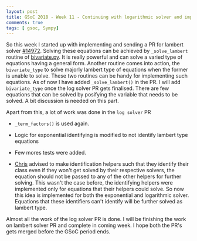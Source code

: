 ```yaml
---
layout: post
title: GSoC 2018 - Week 11 - Continuing with logarithmic solver and implementing lambert solver
comments: true
tags: [ gsoc, Sympy]
---
```


So this week I started up with implementing and sending a PR for lambert solver [#14972](https://github.com/sympy/sympy/pull/14972). Solving these equations can be achieved by `_solve_lambert` routine of [bivariate.py](https://github.com/sympy/sympy/blob/2b4afb6cd0a7cd5791d512b80fce493cda9b57e0/sympy/solvers/bivariate.py). It is really powerful and can solve a varied type of equations having a general form. Another routine comes into action, the `bivariate_type` to solve majorly lambert type of equations when the former is unable to solve. These two routines can be handy for implementing such equations. As of now I have added `_solve_lambert()` in the PR. I will add `bivariate_type` once the log solver PR gets finalised. There are few equations that can be solved by posifying the variable that needs to be solved. A bit discussion is needed on this part.

Apart from this, a lot of work was done in the `log solver` PR

- `_term_factors()` is used again.

- Logic for exponential identifying is modified to not identify lambert type equations

- Few mores tests were added.

- [Chris](https://github.com/smichr) advised to make identification helpers such that they identify their class even if they won't get solved by their respective solvers, the equation should not be passed to any of the other helpers for further solving. This wasn't the case before, the identifying helpers were implemented only for equations that their helpers could solve. So now this idea is implemented for both the exponential and logarithmic solver.
Equations that these identifiers can't identify will be further solved as lambert type.
 
Almost all the work of the log solver PR is done. I will be finishing the work on lambert solver PR and complete in coming week. I hope both the PR's gets merged before the GSoC period ends.
